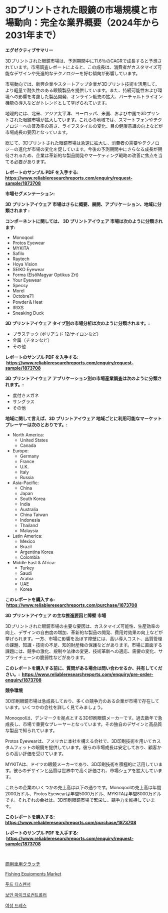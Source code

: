 <p><h1>3Dプリントされた眼鏡の市場規模と市場動向：完全な業界概要（2024年から2031年まで）</h1></p><p><strong>エグゼクティブサマリー</strong></p>
<p><p>3Dプリントされた眼鏡市場は、予測期間中に11.6％のCAGRで成長すると予想されています。市場調査レポートによると、この成長は、消費者がカスタマイズ可能なデザインや先進的なテクノロジーを好む傾向が影響しています。</p><p>市場動向では、新興企業やスタートアップ企業が3Dプリント技術を活用して、より軽量で耐久性のある眼鏡製品を提供しています。また、持続可能性および環境への影響を考慮した製品開発、オンライン販売の拡大、バーチャルトライオン機能の導入などがトレンドとして挙げられています。</p><p>地理的には、北米、アジア太平洋、ヨーロッパ、米国、および中国で3Dプリントされた眼鏡市場が拡大しています。これらの地域では、スマートフォンやテクノロジーへの普及率の高さ、ライフスタイルの変化、目の健康意識の向上などが市場成長の要因となっています。</p><p>総じて、3Dプリントされた眼鏡市場は急速に拡大し、消費者の需要やテクノロジーの進化が市場の変化を促しています。今後の予測期間中にさらなる成長が期待されるため、企業は革新的な製品開発やマーケティング戦略の改善に焦点を当てる必要があります。</p></p>
<p><strong>レポートのサンプル PDF を入手する: <a href="https://www.reliableresearchreports.com/enquiry/request-sample/1873708">https://www.reliableresearchreports.com/enquiry/request-sample/1873708</a></strong></p>
<p><strong>市場セグメンテーション:</strong></p>
<p><strong> 3D プリントアイウェア 市場はさらに概要、展開、アプリケーション、地域に分類されます :</strong></p>
<p><strong>コンポーネントに関しては、 3D プリントアイウェア 市場は次のように分類されます: &nbsp;</strong></p>
<p><ul><li>Monoqool</li><li>Protos Eyewear</li><li>MYKITA</li><li>Safilo</li><li>Raytech</li><li>Hoya Vision</li><li>SEIKO Eyewear</li><li>Forma (ElsőMagyar Optikus Zrt)</li><li>Your Eyewear</li><li>Specsy</li><li>Morel</li><li>Octobre71</li><li>Powder＆Heat</li><li>IRIXS</li><li>Sneaking Duck</li></ul></p>
<p><strong> 3D プリントアイウェア タイプ別の市場分析は次のように分類されます。:</strong></p>
<p><ul><li>プラスチック (ポリアミド 12/ナイロンなど)</li><li>金属（チタンなど）</li><li>その他</li></ul></p>
<p><strong>レポートのサンプル PDF を入手する: &nbsp;<a href="https://www.reliableresearchreports.com/enquiry/request-sample/1873708">https://www.reliableresearchreports.com/enquiry/request-sample/1873708</a></strong></p>
<p><strong> 3D プリントアイウェア アプリケーション別の市場産業調査は次のように分類されます。:</strong></p>
<p><ul><li>度付きメガネ</li><li>サングラス</li><li>その他</li></ul></p>
<p><strong>地域に関して言えば、3D プリントアイウェア 地域ごとに利用可能なマーケットプレーヤーは次のとおりです。:</strong></p>
<p><ul>
    <li>
        North America:
        <ul>
            <li>United States</li>
            <li>Canada</li>
        </ul>
    </li>
    <li>
        Europe:
        <ul>
            <li>Germany</li>
            <li>France</li>
            <li>U.K.</li>
            <li>Italy</li>
            <li>Russia</li>
        </ul>
    </li>
    <li>
        Asia-Pacific:
        <ul>
            <li>China</li>
            <li>Japan</li>
            <li>South Korea</li>
            <li>India</li>
            <li>Australia</li>
            <li>China Taiwan</li>
            <li>Indonesia</li>
            <li>Thailand</li>
            <li>Malaysia</li>
        </ul>
    </li>
    <li>
        Latin America:
        <ul>
            <li>Mexico</li>
            <li>Brazil</li>
            <li>Argentina Korea</li>
            <li>Colombia</li>
        </ul>
    </li>
    <li>
        Middle East & Africa:
        <ul>
            <li>Turkey</li>
            <li>Saudi</li>
            <li>Arabia</li>
            <li>UAE</li>
            <li>Korea</li>
        </ul>
    </li>
    </ul></p>
<p><strong>このレポートを購入する: &nbsp;<a href="https://www.reliableresearchreports.com/purchase/1873708">https://www.reliableresearchreports.com/purchase/1873708</a></strong></p>
<p><strong>3D プリントアイウェア の主な推進要因と障壁 市場</strong></p>
<p><p>3Dプリントされた眼鏡市場の主要な要因は、カスタマイズ可能性、生産効率の向上、デザインの自由度の増加、革新的な製品の開発、費用対効果の向上などが挙げられます。一方、市場に影響を及ぼす障壁には、高い導入コスト、品質管理の課題、知識・技術の不足、知的財産権の保護などがあります。市場に直面する課題には、競争の激化、規制や法律の変更、技術革新への適応、需要の変化、サプライチェーンの脆弱性などがあります。</p></p>
<p><strong>このレポートを購入する前に、質問がある場合は問い合わせるか、共有してください。:&nbsp; <a href="https://www.reliableresearchreports.com/enquiry/pre-order-enquiry/1873708">https://www.reliableresearchreports.com/enquiry/pre-order-enquiry/1873708</a></strong></p>
<p><strong>競争環境</strong></p>
<p><p>3D印刷眼鏡市場は急成長しており、多くの競争力のある企業が市場で存在しています。いくつかの会社を詳しく見てみましょう。</p><p>Monoqoolは、デンマークを拠点とする3D印刷眼鏡メーカーです。過去数年で急成長し、市場で重要なプレーヤーとなっています。その独自のデザインと高品質な製品で知られています。</p><p>Protos Eyewearは、アメリカに本社を構える会社で、3D印刷技術を用いてカスタムフィットの眼鏡を提供しています。彼らの市場成長は安定しており、顧客からの高い評価を受けています。</p><p>MYKITAは、ドイツの眼鏡メーカーであり、3D印刷技術を積極的に活用しています。彼らのデザインと品質は世界中で高く評価され、市場シェアを拡大しています。</p><p>これらの企業のいくつかの売上高は以下の通りです。Monoqoolの売上高は年間2000万ドル、Protos Eyewearは年間5000万ドル、MYKITAは年間8000万ドルです。それぞれの会社は、3D印刷眼鏡市場で繁栄し、競争力を維持しています。</p></p>
<p><strong>このレポートを購入する: &nbsp; <a href="https://www.reliableresearchreports.com/purchase/1873708">https://www.reliableresearchreports.com/purchase/1873708</a></strong></p>
<p><strong>レポートのサンプル PDF を入手する: &nbsp;<a href="https://www.reliableresearchreports.com/enquiry/request-sample/1873708">https://www.reliableresearchreports.com/enquiry/request-sample/1873708</a></strong><strong></strong></p>
<p>&nbsp;</p>
<p><p><a href="https://github.com/joaejkdzgyljvo6/Market-Research-Report-List-1/blob/main/20264472801.md">商用車用クラッチ</a></p><p><a href="https://github.com/johnbach50/Market-Research-Report-List-2/blob/main/fishing-equipments-market.md">Fishing Equipments Market</a></p><p><a href="https://github.com/idcefvhkdut6/Market-Research-Report-List-1/blob/main/47430012432.md">푸드 디스펜서</a></p><p><a href="https://medium.com/@kellylyncyh543964/%EB%B3%B4%EC%95%88-%EB%A7%88%EC%9D%B4%ED%81%AC%EB%A1%9C%EC%BB%A8%ED%8A%B8%EB%A1%A4%EB%9F%AC-%EC%8B%9C%EC%9E%A5-%EC%9C%A0%ED%98%95-%EC%9D%91%EC%9A%A9-%EB%B0%8F-%EC%A7%80%EB%A6%AC%EC%97%90-%EB%8C%80%ED%95%9C-%ED%8F%AC%EA%B4%84%EC%A0%81-%ED%8F%89%EA%B0%80-87731494628a">보안 마이크로컨트롤러</a></p><p><a href="https://github.com/vsap75a286l/Market-Research-Report-List-1/blob/main/53475632433.md">여성 드레스</a></p></p>